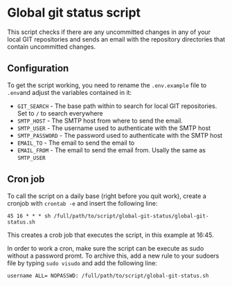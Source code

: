 # Global git status script
This script checks if there are any uncommitted changes in any of your local GIT repositories and sends an email with the repository directories that contain uncommitted changes.

## Configuration
To get the script working, you need to rename the `.env.example` file to `.env`and adjust the variables contained in it:
- `GIT_SEARCH` - The base path within to search for local GIT repositories. Set to `/` to search everywhere
- `SMTP_HOST` - The SMTP host from where to send the email.
- `SMTP_USER` - The username used to authenticate with the SMTP host
- `SMTP_PASSWORD` - The password used to authenticate with the SMTP host
- `EMAIL_TO` - The email to send the email to
- `EMAIL_FROM` - The email to send the email from. Usally the same as `SMTP_USER`

## Cron job
To call the script on a daily base (right before you quit work), create a cronjob with `crontab -e` and insert the following line:
```
45 16 * * * sh /full/path/to/script/global-git-status/global-git-status.sh
```
This creates a crob job that executes the script, in this example at 16:45.

In order to work a cron, make sure the script can be execute as sudo without a password promt. To archive this, add a new rule to your sudoers file by typing `sudo visudo` and add the following line:
```
username ALL= NOPASSWD: /full/path/to/script/global-git-status.sh
```
